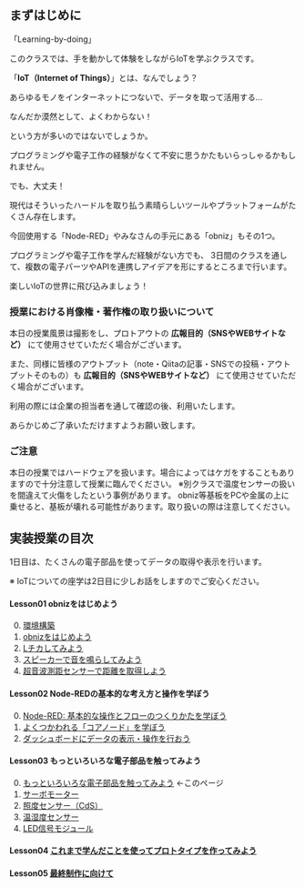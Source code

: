## まずはじめに 

「Learning-by-doing」


このクラスでは、手を動かして体験をしながらIoTを学ぶクラスです。




「**IoT（Internet of Things）**」とは、なんでしょう？


あらゆるモノをインターネットにつないで、データを取って活用する...


なんだか漠然として、よくわからない！


という方が多いのではないでしょうか。




プログラミングや電子工作の経験がなくて不安に思うかたもいらっしゃるかもしれません。


でも、大丈夫！


現代はそういったハードルを取り払う素晴らしいツールやプラットフォームがたくさん存在します。


今回使用する「Node-RED」やみなさんの手元にある「obniz」もその1つ。


プログラミングや電子工作を学んだ経験がない方でも、
3日間のクラスを通して、複数の電子パーツやAPIを連携しアイデアを形にするところまで行います。


楽しいIoTの世界に飛び込みましょう！




### 授業における肖像権・著作権の取り扱いについて

本日の授業風景は撮影をし、プロトアウトの **広報目的（SNSやWEBサイトなど）** にて使用させていただく場合がございます。

また、同様に皆様のアウトプット（note・Qiitaの記事・SNSでの投稿・アウトプットそのもの）も **広報目的（SNSやWEBサイトなど）** にて使用させていただく場合がございます。

利用の際には企業の担当者を通して確認の後、利用いたします。

あらかじめご了承いただけますようお願い致します。



### ご注意
本日の授業ではハードウェアを扱います。場合によってはケガをすることもありますので十分注意して授業に臨んでください。
※別クラスで温度センサーの扱いを間違えて火傷をしたという事例があります。
obniz等基板をPCや金属の上に乗せると、基板が壊れる可能性があります。取り扱いの際は注意してください。



## 実装授業の目次

1日目は、たくさんの電子部品を使ってデータの取得や表示を行います。

※ IoTについての座学は2日目に少しお話をしますのでご安心ください。


#### Lesson01 obnizをはじめよう
0. [環境構築](./readme.md) 
1. [obnizをはじめよう](./lesson01-obniz-basic/01_start_obniz.md)
2. [Lチカしてみよう](./lesson01-obniz-basic/02_obniz-LED.md)
3. [スピーカーで音を鳴らしてみよう](./lesson01-obniz-basic/03_obniz-speaker.md)
4. [超音波測距センサーで距離を取得しよう](./lesson01-obniz-basic/04_obniz-distance.md)


#### Lesson02 Node-REDの基本的な考え方と操作を学ぼう

0. [Node-RED: 基本的な操作とフローのつくりかたを学ぼう](./lesson02-node-red-basic/00_node-red-introduction.md) 
1. [よくつかわれる「コアノード」を学ぼう](./lesson02-node-red-basic/01_node-red-corenode.md)
2. [ダッシュボードにデータの表示・操作を行おう](./lesson02-node-red-basic/02_node-red-dashboard.md)


#### Lesson03 もっといろいろな電子部品を触ってみよう

0. [もっといろいろな電子部品を触ってみよう](./lesson03-obniz-advanced/readme.md) ←このページ
1. [サーボモーター](./lesson03-obniz-advanced/01_obniz-servo.md)
2. [照度センサー（CdS）](./lesson03-obniz-advanced/02_obniz-cds.md)
3. [温湿度センサー](./lesson03-obniz-advanced/03_obniz-temp.md)
4. [LED信号モジュール](./lesson03-obniz-advanced/04_obniz-ledlights.md)

#### Lesson04 [これまで学んだことを使ってプロトタイプを作ってみよう](./lesson04-prototyping.md)

#### Lesson05 [最終制作に向けて](./lesson05-closing.md)

